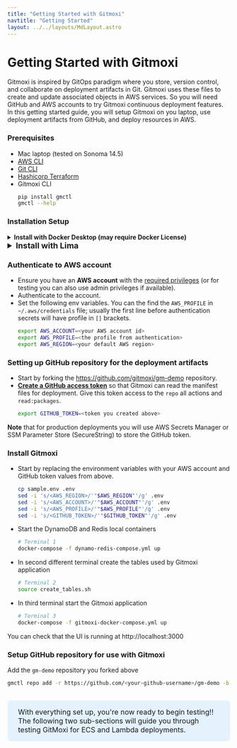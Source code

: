 ```yaml
---
title: "Getting Started with Gitmoxi"
navtitle: "Getting Started"
layout: ../../layouts/MdLayout.astro
---
```


# Getting Started with Gitmoxi
Gitmoxi is inspired by GitOps paradigm where you store, version control, and collaborate on deployment artifacts in Git. Gitmoxi uses these files to create and update associated objects in AWS services. So you will need GitHub and AWS accounts to try Gitmoxi continuous deployment features. In this getting started guide, you will setup Gitmoxi on you laptop, use deployment artifacts from GitHub, and deploy resources in AWS.

### Prerequisites
* Mac laptop (tested on Sonoma 14.5)
* [AWS CLI](https://docs.aws.amazon.com/cli/latest/userguide/getting-started-install.html)
* [Git CLI](https://github.com/git-guides/install-git#install-git-on-mac)
* [Hashicorp Terraform](https://developer.hashicorp.com/terraform/tutorials/aws-get-started/install-cli)
* Gitmoxi CLI
  ```bash
  pip install gmctl
  gmctl --help
  ```

### Installation Setup
<details class="mb-5 pl-5">
<summary class="text-lg"><strong>Install with Docker Desktop (may require Docker License)</strong></summary>

[Install Docker Desktop](https://www.docker.com/products/docker-desktop/)

</details>

<details class="mb-5 pl-5">
<summary style="font-size: 18px"><strong>Install with Lima</strong></summary>

#### Install Lima, Docker CLI, and Docker Compose
* Lima is an open-source container runtime that runs containers in a lightweight Linux VM, offering a seamless, Docker-compatible alternative.
* The Docker CLI and Docker Compose are open-source tools and do not require a license; it is the use of Docker Desktop that requires a paid license.

  ```bash
  brew install lima docker docker-compose
  limactl start template://docker --mount-writable  # Proceed with preset configurations. This takes a few minutes to start.
  docker context create lima-docker --docker "host=unix://$HOME/sock/docker.sock"
  docker context use lima-docker
  ```

</details>

### Authenticate to AWS account
* Ensure you have an **AWS account** with the [required privileges](./security.md) (or for testing you can also use admin privileges if available).
* Authenticate to the account.
* Set the following env variables. You can the find the `AWS_PROFILE` in `~/.aws/credentials` file; usually the first line before authentication secrets will have profile in `[]` brackets.
  ```bash
  export AWS_ACCOUNT=<your AWS account id>
  export AWS_PROFILE=<the profile from authentication>
  export AWS_REGION=<your default AWS region>
  ```

### Setting up GitHub repository for the deployment artifacts

* Start by forking the https://github.com/gitmoxi/gm-demo repository.
* **[Create a GitHub access token](https://docs.github.com/en/authentication/keeping-your-account-and-data-secure/managing-your-personal-access-tokens)** so that Gitmoxi can read the manifest files for deployment. Give this token access to the `repo` all actions and `read:packages`.
  ```bash
  export GITHUB_TOKEN=<token you created above>
  ```
**Note** that for production deployments you will use AWS Secrets Manager or SSM Parameter Store (SecureString) to store the GitHub token.

### Install Gitmoxi

* Start by replacing the environment variables with your AWS account and GitHub token values from above.
  ```bash
  cp sample.env .env
  sed -i 's/<AWS_REGION>/'"$AWS_REGION"'/g' .env
  sed -i 's/<AWS_ACCOUNT>/'"$AWS_ACCOUNT"'/g' .env
  sed -i 's/<AWS_PROFILE>/'"$AWS_PROFILE"'/g' .env
  sed -i 's/<GITHUB_TOKEN>/'"$GITHUB_TOKEN"'/g' .env
  ```
* Start the DynamoDB and Redis local containers

  ```bash
  # Terminal 1
  docker-compose -f dynamo-redis-compose.yml up 
  ```
* In second different terminal create the tables used by Gitmoxi application

  ```bash
  # Terminal 2
  source create_tables.sh
  ```
* In third terminal start the Gitmoxi application
  ```bash  
  # Terminal 3
  docker-compose -f gitmoxi-docker-compose.yml up
  ```
You can check that the UI is running at http://localhost:3000

### Setup GitHub repository for use with Gitmoxi
Add the `gm-demo` repository you forked above

  ```bash
  gmctl repo add -r https://github.com/<your-github-username>/gm-demo -b main -a GITHUB_TOKEN
  ```

<br/>
<div class="highlight-box">With everything set up, you're now ready to begin testing!! The following two sub-sections will guide you through testing GitMoxi for ECS and Lambda deployments.</div>

<style>
  .highlight-box { 
    border-radius: 8px;
    background-color: rgba(219,239,255,0.72);
    padding: 1rem 1.5rem;
    font-size: 1rem;
  }
</style>